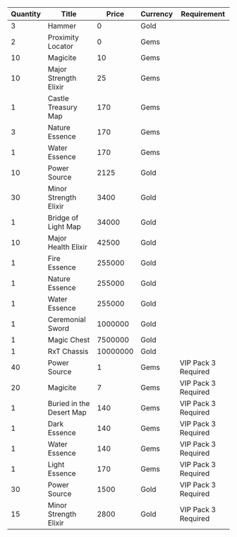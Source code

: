 | Quantity | Title | Price | Currency |  Requirement |
| -------- | ----- | ----- | -------- |  ----------- |
| 3 | Hammer | 0 | Gold |  |
| 2 | Proximity Locator | 0 | Gems |  |
| 10 | Magicite | 10 | Gems |  |
| 10 | Major Strength Elixir | 25 | Gems |  |
| 1 | Castle Treasury Map | 170 | Gems |  |
| 3 | Nature Essence | 170 | Gems |  |
| 1 | Water Essence | 170 | Gems |  |
| 10 | Power Source | 2125 | Gold |  |
| 30 | Minor Strength Elixir | 3400 | Gold |  |
| 1 | Bridge of Light Map | 34000 | Gold |  |
| 10 | Major Health Elixir | 42500 | Gold |  |
| 1 | Fire Essence | 255000 | Gold |  |
| 1 | Nature Essence | 255000 | Gold |  |
| 1 | Water Essence | 255000 | Gold |  |
| 1 | Ceremonial Sword | 1000000 | Gold |  |
| 1 | Magic Chest | 7500000 | Gold |  |
| 1 | RxT Chassis | 10000000 | Gold |  |
| 40 | Power Source | 1 | Gems | VIP Pack 3 Required |
| 20 | Magicite | 7 | Gems | VIP Pack 3 Required |
| 1 | Buried in the Desert Map | 140 | Gems | VIP Pack 3 Required |
| 1 | Dark Essence | 140 | Gems | VIP Pack 3 Required |
| 1 | Water Essence | 140 | Gems | VIP Pack 3 Required |
| 1 | Light Essence | 170 | Gems | VIP Pack 3 Required |
| 30 | Power Source | 1500 | Gold | VIP Pack 3 Required |
| 15 | Minor Strength Elixir | 2800 | Gold | VIP Pack 3 Required |
